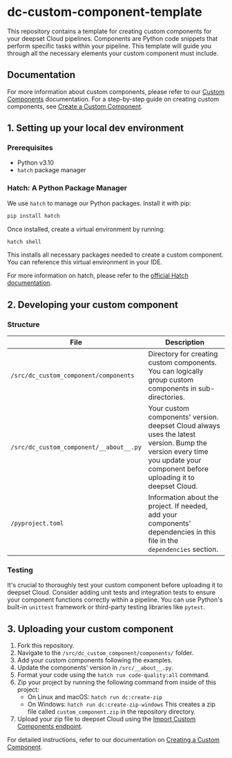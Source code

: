 # dc-custom-component-template

This repository contains a template for creating custom components for your deepset Cloud pipelines. Components are Python code snippets that perform specific tasks within your pipeline. This template will guide you through all the necessary elements your custom component must include.

## Documentation

For more information about custom components, please refer to our [Custom Components](https://docs.deepset.ai/docs/custom-components) documentation. For a step-by-step guide on creating custom components, see [Create a Custom Component](https://docs.deepset.ai/docs/create-a-custom-component).

## 1. Setting up your local dev environment

### Prerequisites

- Python v3.10
- `hatch` package manager

### Hatch: A Python Package Manager

We use `hatch` to manage our Python packages. Install it with pip:

```bash
pip install hatch
```

Once installed, create a virtual environment by running:

```bash
hatch shell
```

This installs all necessary packages needed to create a custom component. You can reference this virtual environment in your IDE.

For more information on hatch, please refer to the [official Hatch documentation](https://hatch.pypa.io/).

## 2. Developing your custom component

### Structure

| File | Description |
|------|-------------|
| `/src/dc_custom_component/components` | Directory for creating custom components. You can logically group custom components in sub-directories. |
| `/src/dc_custom_component/__about__.py` | Your custom components' version. deepset Cloud always uses the latest version. Bump the version every time you update your component before uploading it to deepset Cloud. |
| `/pyproject.toml` | Information about the project. If needed, add your components' dependencies in this file in the `dependencies` section. |

### Testing

It's crucial to thoroughly test your custom component before uploading it to deepset Cloud. Consider adding unit tests and integration tests to ensure your component functions correctly within a pipeline. You can use Python's built-in `unittest` framework or third-party testing libraries like `pytest`.

## 3. Uploading your custom component

1. Fork this repository.
2. Navigate to the `/src/dc_custom_component/components/` folder.
3. Add your custom components following the examples.
4. Update the components' version in `/src/__about__.py`.
5. Format your code using the `hatch run code-quality:all` command.
6. Zip your project by running the following command from inside of this project:
   - On Linux and macOS: `hatch run dc:create-zip`
   - On Windows: `hatch run dc:create-zip-windows`
   This creates a zip file called `custom_component.zip` in the repository directory.
7. Upload your zip file to deepset Cloud using the [Import Custom Components endpoint](https://api.cloud.deepset.ai/api/v1/#operation/import_custom_component).

For detailed instructions, refer to our documentation on [Creating a Custom Component](https://docs.deepset.ai/docs/create-a-custom-component).
